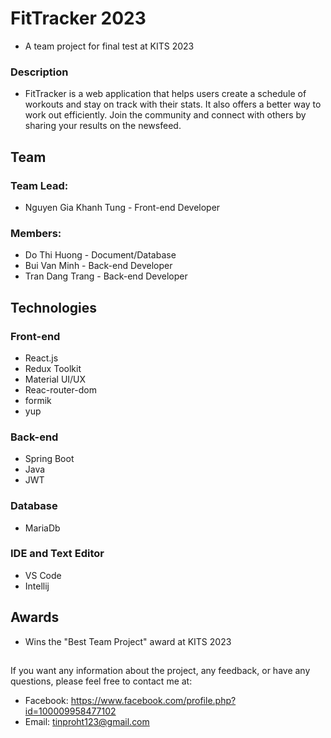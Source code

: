 # FitTracker 2023
- A team project for final test at KITS 2023
  
### Description
- FitTracker is a web application that helps users create a schedule of workouts and stay on track with their stats. It also offers a better way to work out efficiently. Join the community and connect with others by sharing your results on the newsfeed.
  
## Team
### Team Lead:
- Nguyen Gia Khanh Tung - Front-end Developer
### Members:
- Do Thi Huong - Document/Database
- Bui Van Minh - Back-end Developer
- Tran Dang Trang - Back-end Developer
  
## Technologies
### Front-end
- React.js
- Redux Toolkit
- Material UI/UX
- Reac-router-dom
- formik
- yup
### Back-end
- Spring Boot
- Java
- JWT
### Database
- MariaDb

### IDE and Text Editor
- VS Code
- Intellij

## Awards
- Wins the "Best Team Project" award at KITS 2023

##
If you want any information about the project, any feedback, or have any questions, please feel free to contact me at: 
- Facebook: https://www.facebook.com/profile.php?id=100009958477102
- Email: tinproht123@gmail.com
